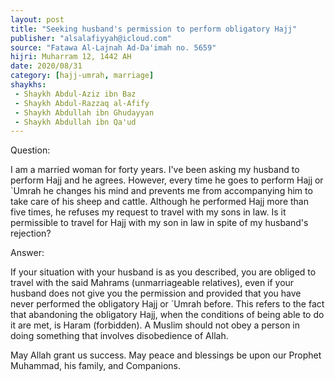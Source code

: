 ```yaml
---
layout: post
title: "Seeking husband's permission to perform obligatory Hajj"
publisher: "alsalafiyyah@icloud.com"
source: "Fatawa Al-Lajnah Ad-Da'imah no. 5659"
hijri: Muharram 12, 1442 AH
date: 2020/08/31
category: [hajj-umrah, marriage]
shaykhs: 
 - Shaykh Abdul-Aziz ibn Baz
 - Shaykh Abdul-Razzaq al-Afify
 - Shaykh Abdullah ibn Ghudayyan
 - Shaykh Abdullah ibn Qa'ud
---
```


Question:

I am a married woman for forty years. I've been asking my husband to perform Hajj and he agrees. However, every time he goes to perform Hajj or `Umrah he changes his mind and prevents me from accompanying him to take care of his sheep and cattle. Although he performed Hajj more than five times, he refuses my request to travel with my sons in law. Is it permissible to travel for Hajj with my son in law in spite of my husband's rejection?

Answer:

If your situation with your husband is as you described, you are obliged to travel with the said Mahrams (unmarriageable relatives), even if your husband does not give you the permission and provided that you have never performed the obligatory Hajj or `Umrah before. This refers to the fact that abandoning the obligatory Hajj, when the conditions of being able to do it are met, is Haram (forbidden). A Muslim should not obey a person in doing something that involves disobedience of Allah.

May Allah grant us success. May peace and blessings be upon our Prophet Muhammad, his family, and Companions.
